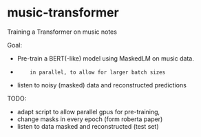 # music-transformer

Training a Transformer on music notes

Goal:

-   Pre-train a BERT(-like) model using MaskedLM on music data.
-         in parallel, to allow for larger batch sizes
-   listen to noisy (masked) data and reconstructed predictions

TODO:

-   adapt script to allow parallel gpus for pre-training,
-   change masks in every epoch (form roberta paper)
-   listen to data masked and reconstructed (test set)
